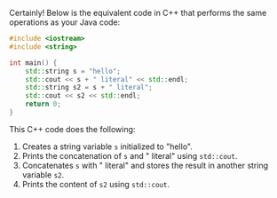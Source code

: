  Certainly! Below is the equivalent code in C++ that performs the same operations as your Java code:

```cpp
#include <iostream>
#include <string>

int main() {
    std::string s = "hello";
    std::cout << s + " literal" << std::endl;
    std::string s2 = s + " literal";
    std::cout << s2 << std::endl;
    return 0;
}
```

This C++ code does the following:
1. Creates a string variable `s` initialized to "hello".
2. Prints the concatenation of `s` and " literal" using `std::cout`.
3. Concatenates `s` with " literal" and stores the result in another string variable `s2`.
4. Prints the content of `s2` using `std::cout`.
